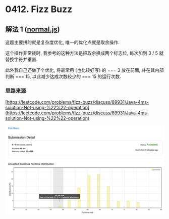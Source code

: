# 0412. Fizz Buzz

## 解法 1 ([normal.js](./normal.js))

这题主要拼的就是复杂度优化, 唯一的优化点就是取余操作.
 
这个操作非常耗时, 我参考的这种方法是把取余换成两个标志位, 每次加到 3 / 5 就替换字符并重置.

此外我自己还做了个优化, 将最常用 (也比较好写) 的 === 3 放在前面, 并在其内部判断 === 15, 以此减少达成次数较少的 === 15 的运行次数.

### 思路来源

[https://leetcode.com/problems/fizz-buzz/discuss/89931/Java-4ms-solution-Not-using-%22%22-operation](https://leetcode.com/problems/fizz-buzz/discuss/89931/Java-4ms-solution-Not-using-%22%22-operation)

![成绩](./assets/normal.png)
